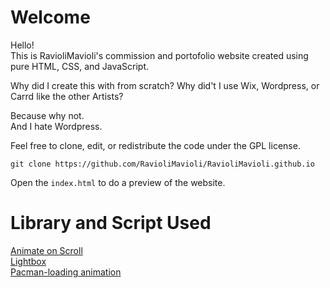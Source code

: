# Welcome
Hello!  
This is RavioliMavioli's commission and portofolio website created using pure HTML, CSS, and JavaScript.  
  
Why did I create this with from scratch? Why did't I use Wix, Wordpress, or Carrd like the other Artists?  

Because why not.  
And I hate Wordpress.  

Feel free to clone, edit, or redistribute the code under the GPL license.  

`git clone https://github.com/RavioliMavioli/RavioliMavioli.github.io`  

Open the `index.html` to do a preview of the website.  

# Library and Script Used
[Animate on Scroll](https://michalsnik.github.io/aos/)  
[Lightbox](https://github.com/lokesh/lightbox2)  
[Pacman-loading animation](https://codepen.io/iddar/pen/xwXowq)

